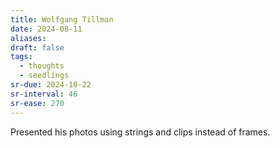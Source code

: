 ```yaml
---
title: Wolfgang Tillman
date: 2024-08-11
aliases: 
draft: false
tags:
  - thoughts
  - seedlings
sr-due: 2024-10-22
sr-interval: 46
sr-ease: 270
---
```

Presented his photos using strings and clips instead of frames.